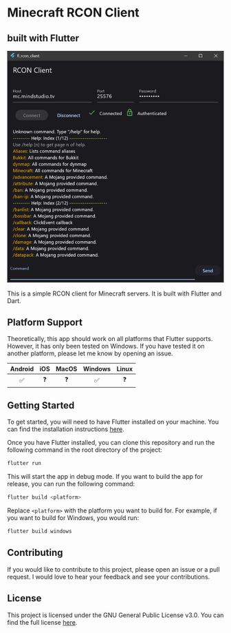 # Minecraft RCON Client

## built with Flutter

![Screenshot](blob/flutter_rcon_client_screenshot.png)

This is a simple RCON client for Minecraft servers. It is built with Flutter and Dart.

## Platform Support

Theoretically, this app should work on all platforms that Flutter supports. However, it has only been tested on Windows. If you have tested it on another platform, please let me know by opening an issue.

| Android |  iOS  | MacOS | Windows | Linux |
| :-----: | :---: | :---: | :-----: | :---: |
|    ✅    |   ❓   |   ❓   |    ✅    |   ❓   |

## Getting Started

To get started, you will need to have Flutter installed on your machine. You can find the installation instructions [here](https://flutter.dev/docs/get-started/install).

Once you have Flutter installed, you can clone this repository and run the following command in the root directory of the project:

```bash
flutter run
```

This will start the app in debug mode. If you want to build the app for release, you can run the following command:

```bash
flutter build <platform>
```

Replace `<platform>` with the platform you want to build for. For example, if you want to build for Windows, you would run:

```bash
flutter build windows
```

## Contributing

If you would like to contribute to this project, please open an issue or a pull request. I would love to hear your feedback and see your contributions.

## License

This project is licensed under the GNU General Public License v3.0. You can find the full license [here](COPYING).
